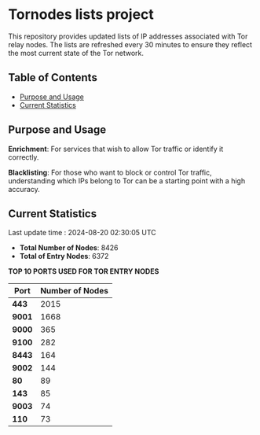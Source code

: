 # Tornodes lists project

This repository provides updated lists of IP addresses associated with Tor relay nodes. The lists are refreshed every 30 minutes to ensure they reflect the most current state of the Tor network.

## Table of Contents

- [Purpose and Usage](#purpose-and-usage)
- [Current Statistics](#current-statistics)


## Purpose and Usage

**Enrichment**: For services that wish to allow Tor traffic or identify it correctly.

**Blacklisting**: For those who want to block or control Tor traffic, understanding which IPs belong to Tor can be a starting point with a high accuracy.

## Current Statistics

Last update time : 2024-08-20 02:30:05 UTC

- **Total Number of Nodes**: 8426
- **Total of Entry Nodes**: 6372

**TOP 10 PORTS USED FOR TOR ENTRY NODES**

| **Port** | **Number of Nodes** |
|------|-----------------|
| **443**   | 2015  |
| **9001**   | 1668  |
| **9000**   | 365  |
| **9100**   | 282  |
| **8443**   | 164  |
| **9002**   | 144  |
| **80**   | 89  |
| **143**   | 85  |
| **9003**   | 74  |
| **110**   | 73  |

